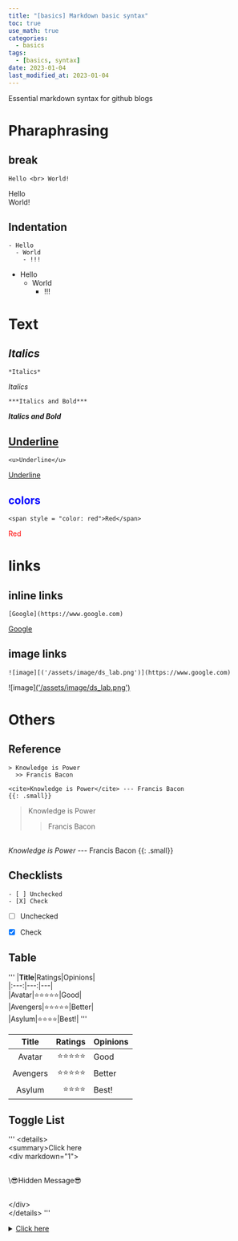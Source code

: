 ```yaml
---
title: "[basics] Markdown basic syntax"
toc: true
use_math: true
categories:
  - basics
tags:
  - [basics, syntax]
date: 2023-01-04
last_modified_at: 2023-01-04
---
```


Essential markdown syntax for github blogs


# Pharaphrasing

## break

```
Hello <br> World!
```
Hello <br> World!

## Indentation

```
- Hello
  - World
    - !!!
```

- Hello
  - World
    - !!!

# Text

## *Italics*

```
*Italics*
```
*Italics*

```
***Italics and Bold***
```
***Italics and Bold***

## <u>Underline</u>

```
<u>Underline</u>
```
<u>Underline</u>

## <span style = "color: blue">colors</span>

```
<span style = "color: red">Red</span>
```
<span style = "color: red">Red</span>

# links

## inline links

```
[Google](https://www.google.com)
```
[Google](https://www.google.com)

## image links

```
![image][('/assets/image/ds_lab.png')](https://www.google.com)
```
![image][('/assets/image/ds_lab.png')](https://www.google.com)


# Others

## Reference

```
> Knowledge is Power
  >> Francis Bacon
  
<cite>Knowledge is Power</cite> --- Francis Bacon
{{: .small}}
```

> Knowledge is Power
  >> Francis Bacon
<br>
<cite>Knowledge is Power</cite> --- Francis Bacon
{{: .small}}

## Checklists

```
- [ ] Unchecked
- [X] Check
```

- [ ] Unchecked
- [X] Check


## Table

'''
\|**Title**|Ratings|Opinions|<br>
\|:---:|---:|---|<br>
\|Avatar|⭐⭐⭐⭐⭐|Good|<br>
\|Avengers|⭐⭐⭐⭐⭐|Better|<br>
\|Asylum|⭐⭐⭐⭐|Best!|
'''

|**Title**|Ratings|Opinions|
|:---:|---:|---|
|Avatar|⭐⭐⭐⭐⭐|Good|
|Avengers|⭐⭐⭐⭐⭐|Better|
|Asylum|⭐⭐⭐⭐|Best!|

## Toggle List

'''
\<details><br>
\<summary>Click here</summary><br>
\<div markdown="1"><br><br>

\😎Hidden Message😎<br><br>

\</div><br>
\</details>
'''

<details>
<summary><u>Click here</u></summary>
<div markdown="1">       

😎Hidden Message😎

</div>
</details>

